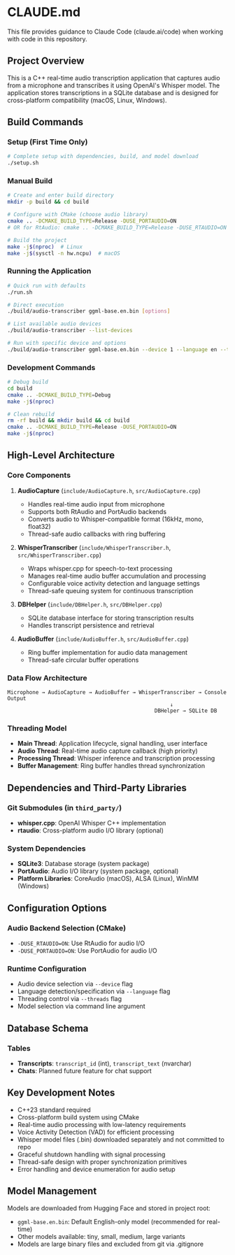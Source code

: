 # CLAUDE.md

This file provides guidance to Claude Code (claude.ai/code) when working with code in this repository.

## Project Overview

This is a C++ real-time audio transcription application that captures audio from a microphone and transcribes it using OpenAI's Whisper model. The application stores transcriptions in a SQLite database and is designed for cross-platform compatibility (macOS, Linux, Windows).

## Build Commands

### Setup (First Time Only)
```bash
# Complete setup with dependencies, build, and model download
./setup.sh
```

### Manual Build
```bash
# Create and enter build directory
mkdir -p build && cd build

# Configure with CMake (choose audio library)
cmake .. -DCMAKE_BUILD_TYPE=Release -DUSE_PORTAUDIO=ON
# OR for RtAudio: cmake .. -DCMAKE_BUILD_TYPE=Release -DUSE_RTAUDIO=ON

# Build the project
make -j$(nproc)  # Linux
make -j$(sysctl -n hw.ncpu)  # macOS
```

### Running the Application
```bash
# Quick run with defaults
./run.sh

# Direct execution
./build/audio-transcriber ggml-base.en.bin [options]

# List available audio devices
./build/audio-transcriber --list-devices

# Run with specific device and options
./build/audio-transcriber ggml-base.en.bin --device 1 --language en --threads 8
```

### Development Commands
```bash
# Debug build
cd build
cmake .. -DCMAKE_BUILD_TYPE=Debug
make -j$(nproc)

# Clean rebuild
rm -rf build && mkdir build && cd build
cmake .. -DCMAKE_BUILD_TYPE=Release -DUSE_PORTAUDIO=ON
make -j$(nproc)
```

## High-Level Architecture

### Core Components

1. **AudioCapture** (`include/AudioCapture.h`, `src/AudioCapture.cpp`)
   - Handles real-time audio input from microphone
   - Supports both RtAudio and PortAudio backends
   - Converts audio to Whisper-compatible format (16kHz, mono, float32)
   - Thread-safe audio callbacks with ring buffering

2. **WhisperTranscriber** (`include/WhisperTranscriber.h`, `src/WhisperTranscriber.cpp`)
   - Wraps whisper.cpp for speech-to-text processing
   - Manages real-time audio buffer accumulation and processing
   - Configurable voice activity detection and language settings
   - Thread-safe queuing system for continuous transcription

3. **DBHelper** (`include/DBHelper.h`, `src/DBHelper.cpp`)
   - SQLite database interface for storing transcription results
   - Handles transcript persistence and retrieval

4. **AudioBuffer** (`include/AudioBuffer.h`, `src/AudioBuffer.cpp`)
   - Ring buffer implementation for audio data management
   - Thread-safe circular buffer operations

### Data Flow Architecture
```
Microphone → AudioCapture → AudioBuffer → WhisperTranscriber → Console Output
                                                    ↓
                                               DBHelper → SQLite DB
```

### Threading Model
- **Main Thread**: Application lifecycle, signal handling, user interface
- **Audio Thread**: Real-time audio capture callback (high priority)
- **Processing Thread**: Whisper inference and transcription processing
- **Buffer Management**: Ring buffer handles thread synchronization

## Dependencies and Third-Party Libraries

### Git Submodules (in `third_party/`)
- **whisper.cpp**: OpenAI Whisper C++ implementation
- **rtaudio**: Cross-platform audio I/O library (optional)

### System Dependencies
- **SQLite3**: Database storage (system package)
- **PortAudio**: Audio I/O library (system package, optional)
- **Platform Libraries**: CoreAudio (macOS), ALSA (Linux), WinMM (Windows)

## Configuration Options

### Audio Backend Selection (CMake)
- `-DUSE_RTAUDIO=ON`: Use RtAudio for audio I/O
- `-DUSE_PORTAUDIO=ON`: Use PortAudio for audio I/O

### Runtime Configuration
- Audio device selection via `--device` flag
- Language detection/specification via `--language` flag
- Threading control via `--threads` flag
- Model selection via command line argument

## Database Schema

### Tables
- **Transcripts**: `transcript_id` (int), `transcript_text` (nvarchar)
- **Chats**: Planned future feature for chat support

## Key Development Notes

- C++23 standard required
- Cross-platform build system using CMake
- Real-time audio processing with low-latency requirements
- Voice Activity Detection (VAD) for efficient processing
- Whisper model files (.bin) downloaded separately and not committed to repo
- Graceful shutdown handling with signal processing
- Thread-safe design with proper synchronization primitives
- Error handling and device enumeration for audio setup

## Model Management

Models are downloaded from Hugging Face and stored in project root:
- `ggml-base.en.bin`: Default English-only model (recommended for real-time)
- Other models available: tiny, small, medium, large variants
- Models are large binary files and excluded from git via .gitignore